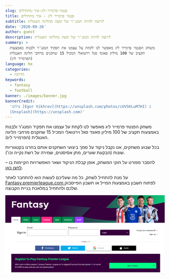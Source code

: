 ```yaml
---
slug: פנטזי-פרמייר-ליג-איך-מתחילים
title: פנטזי פרמייר ליג - איך מתחילים
subtitle: רוצה להיות המנג'ר של קוצה מהליגה האנגלית?
date: '2020-09-26'
author: guest
description: רוצה להיות המנג'ר של קוצה מהליגה האנגלית?
summery: >
  משחק הפנטזי פרמייר ליג מאפשר לנו לקחת על עצמנו את תפקיד המנג'ר ולבנות באמצעות
  תקציב של 100 מיליון פאונד סגל וירטואלי המכיל 15 שחקנים מרחבי הליגה האנגלית
  (הפרמייר ליג)
language: he
categories:
  - הדרכה
keywords:
  - fantasy
  - football
banner: ./images/banner.jpg
bannerCredit:
  'צילום [Egor Vikhrev](https://unsplash.com/photos/cUVSKLuM7HI) ב
  [Unsplash](https://unsplash.com)'
---
```


<p>
  משחק הפנטזי פרמייר ליג מאפשר לנו לקחת על עצמנו את תפקיד המנג'ר ולבנות באמצעות
  תקציב של 100 מיליון פאונד סגל וירטואלי המכיל 15 שחקנים מרחבי הליגה האנגלית
  (הפרמייר ליג).
</p>
<p>
  בכל שבוע משחקים, אנו נקבל ניקוד על סמך ביצועי השחקנים אותם בחרנו בקטגוריות
  שונות (הבקעת שערים, מתן אסיסטים, שמירה על רשת נקייה וכו').
</p>
<p class="comment-link">
  להסבר מפורט על חוקי המשחק, אופן קבלת הניקוד ושאר האפשרויות הקיימות בו –
  <a href="פנטזי-פרמייר-ליג-החוקים" class="link">לחצן כאן</a>.
</p>
<p>
  על מנת להתחיל לשחק, כל מה שעליכם לעשות הוא להתחבר לאתר
  <a href="https://fantasy.premierleague.com/"> Fantasy.premierleague.com </a> לפתוח חשבון באמצעות המייל או חשבון הפייסבוק שלכם
  ולהתחיל במלאכת בניית הקבוצה.
</p>

![צילום מסך של פתיחת חשבון באתר](./images/register-screenshot.png)
